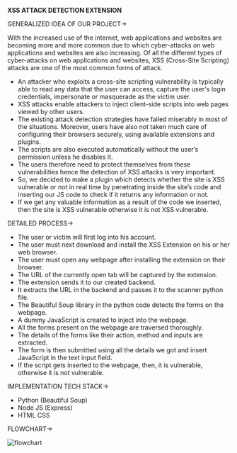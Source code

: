 **XSS ATTACK DETECTION EXTENSION**

GENERALIZED IDEA OF OUR PROJECT->

With the increased use of the internet, web applications and websites are becoming more and more common due to which cyber-attacks on web applications and websites are also increasing. 
Of all the different types of cyber-attacks on web applications and websites, XSS (Cross-Site Scripting) attacks are one of the most common forms of attack. 
* An attacker who exploits a cross-site scripting vulnerability is typically able to read any data that the user can access, capture the user's login credentials, impersonate or masquerade as the victim user. 
* XSS attacks enable attackers to inject client-side scripts into web pages viewed by other users. 
* The existing attack detection strategies have failed miserably in most of the situations. Moreover, users have also not taken much care of configuring their browsers securely, using available extensions and plugins. 
* The scripts are also executed automatically without the user’s permission unless he disables it. 
* The users therefore need to protect themselves from these vulnerabilities hence the detection of XSS attacks is very important.
* So, we decided to make a plugin which detects whether the site is XSS vulnerable or not in real time by penetrating inside the site’s code and inserting our JS code to check if it returns any information or not. 
* If we get any valuable information as a result of the code we inserted, then the site is XSS vulnerable otherwise it is not XSS vulnerable.

DETAILED PROCESS->

*	The user or victim will first log into his account.
*	The user must next download and install the XSS Extension on his or her web browser.
*	The user must open any webpage after installing the extension on their browser.
*	The URL of the currently open tab will be captured by the extension.
*	The extension sends it to our created backend.
*	It extracts the URL in the backend and passes it to the scanner python file.
*	The Beautiful Soup library in the python code detects the forms on the webpage.
*	A dummy JavaScript is created to inject into the webpage.
*	All the forms present on the webpage are traversed thoroughly.
*	The details of the forms like their action, method and inputs are extracted.
*	The form is then submitted using all the details we got and insert JavaScript in the text input field.
*	If the script gets inserted to the webpage, then, it is vulnerable, otherwise it is not vulnerable.

IMPLEMENTATION TECH STACK->

*	Python (Beautiful Soup)
*	Node JS (Express) 
*	HTML CSS

FLOWCHART->

![flowchart](https://github.com/Alpana0905/XSS-detection-plugin/assets/78347586/11d62a8b-dd5a-4d40-9550-e971876ec28d)

